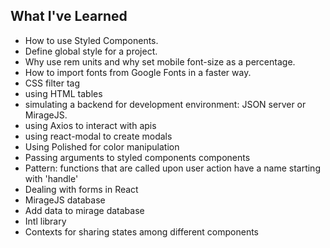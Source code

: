 ## What I've Learned
- How to use Styled Components.
- Define global style for a project.
- Why use rem units and why set mobile font-size as a percentage.
- How to import fonts from Google Fonts in a faster way.
- CSS filter tag
- using HTML tables
- simulating a backend for development environment: JSON server or MirageJS.
- using Axios to interact with apis
- using react-modal to create modals
- Using Polished for color manipulation
- Passing arguments to styled components components
- Pattern: functions that are called upon user action have a name starting with 'handle'
- Dealing with forms in React
- MirageJS database
- Add data to mirage database
- Intl library
- Contexts for sharing states among different components